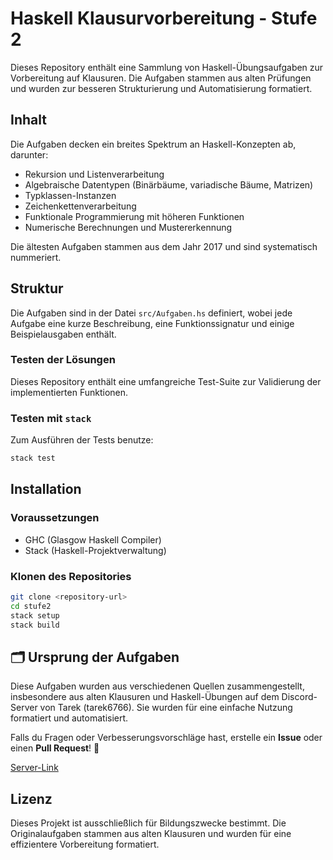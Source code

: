 # Haskell Klausurvorbereitung - Stufe 2

Dieses Repository enthält eine Sammlung von Haskell-Übungsaufgaben zur Vorbereitung auf Klausuren. Die Aufgaben stammen aus alten Prüfungen und wurden zur besseren Strukturierung und Automatisierung formatiert.

## Inhalt
Die Aufgaben decken ein breites Spektrum an Haskell-Konzepten ab, darunter:

- Rekursion und Listenverarbeitung
- Algebraische Datentypen (Binärbäume, variadische Bäume, Matrizen)
- Typklassen-Instanzen
- Zeichenkettenverarbeitung
- Funktionale Programmierung mit höheren Funktionen
- Numerische Berechnungen und Mustererkennung

Die ältesten Aufgaben stammen aus dem Jahr 2017 und sind systematisch nummeriert.

## Struktur
Die Aufgaben sind in der Datei `src/Aufgaben.hs` definiert, wobei jede Aufgabe eine kurze Beschreibung, eine Funktionssignatur und einige Beispielausgaben enthält.

### Testen der Lösungen
Dieses Repository enthält eine umfangreiche Test-Suite zur Validierung der implementierten Funktionen.

### Testen mit `stack`
Zum Ausführen der Tests benutze:
```bash
stack test
```

## Installation
### Voraussetzungen
- GHC (Glasgow Haskell Compiler)
- Stack (Haskell-Projektverwaltung)

### Klonen des Repositories
```bash
git clone <repository-url>
cd stufe2
stack setup
stack build
```

## 🗂 Ursprung der Aufgaben
Diese Aufgaben wurden aus verschiedenen Quellen zusammengestellt, insbesondere aus alten Klausuren und Haskell-Übungen auf dem Discord-Server von Tarek (tarek6766). Sie wurden für eine einfache Nutzung formatiert und automatisiert.

Falls du Fragen oder Verbesserungsvorschläge hast, erstelle ein **Issue** oder einen **Pull Request**! 🚀

[Server-Link](https://discord.gg/ZpTqM2wMEe)

## Lizenz
Dieses Projekt ist ausschließlich für Bildungszwecke bestimmt. Die Originalaufgaben stammen aus alten Klausuren und wurden für eine effizientere Vorbereitung formatiert.